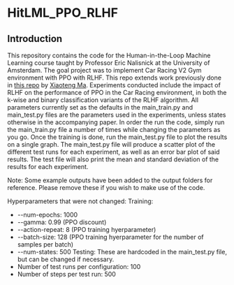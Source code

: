 # HitLML_PPO_RLHF

## Introduction
This repository contains the code for the Human-in-the-Loop Machine Learning course 
taught by Professor Eric Nalisnick at the University of Amsterdam. The goal project was
to implement Car Racing V2 Gym environment with PPO with RLHF. This repo extends work previously 
done in [this repo](https://github.com/xtma/pytorch_car_caring/tree/master) by [Xiaoteng Ma](https://github.com/xtma).
Experiments conducted include the impact of RLHF on the performance of PPO in the Car Racing environment, in both the k-wise and
binary classification variants of the RLHF algorithm. All parameters currently set as the defaults in the main_train.py and 
main_test.py files are the parameters used in the experiments, unless states otherwise in the accompanying paper. In order the run
the code, simply run the main_train.py file a number of times while changing the parameters as you go. Once the training is done,
run the main_test.py file to plot the results on a single graph. The main_test.py file will produce a scatter 
plot of the different test runs for each experiment, as well as an error bar plot of said results. The test file will also 
print the mean and standard deviation of the results for each experiment.

Note: Some example outputs have been added to the output folders for reference. Please remove these if you wish to make use
of the code.

Hyperparameters that were not changed:
Training:
- --num-epochs: 1000
- --gamma: 0.99 (PPO discount)
- --action-repeat: 8 (PPO training hyerparameter)
- --batch-size: 128 (PPO training hyerparameter for the number of samples per batch)
- --num-states: 500
Testing:
These are hardcoded in the main_test.py file, but can be changed if necessary.
- Number of test runs per configuration: 100
- Number of steps per test run: 500
